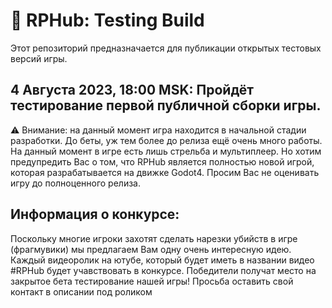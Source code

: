 # 🚀 RPHub: Testing Build
Этот репозиторий предназначается для публикации открытых тестовых версий игры. 

## 4 Августа 2023, 18:00 MSK: Пройдёт тестирование первой публичной сборки игры. 
⚠️ Внимание: на данный момент игра находится в начальной стадии разработки. До беты, уж тем более до релиза ещё очень много работы. На данный момент в игре есть лишь стрельба и мультиплеер. Но хотим предупредить Вас о том, что RPHub является полностью новой игрой, которая разрабатывается на движке Godot4. Просим Вас не оценивать игру до полноценного релиза.

## Информация о конкурсе:
Поскольку многие игроки захотят сделать нарезки убийств в игре (фрагмувики) мы предлагаем Вам одну очень интересную идею. Каждый видеоролик на ютубе, который будет иметь в названии видео #RPHub будет учавствовать в конкурсе. Победители получат место на закрытое бета тестирование нашей игры! Просьба оставить свой контакт в описании под роликом
